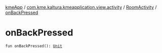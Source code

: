 [kmeApp](../../index.md) / [com.kme.kaltura.kmeapplication.view.activity](../index.md) / [RoomActivity](index.md) / [onBackPressed](./on-back-pressed.md)

# onBackPressed

`fun onBackPressed(): `[`Unit`](https://kotlinlang.org/api/latest/jvm/stdlib/kotlin/-unit/index.html)